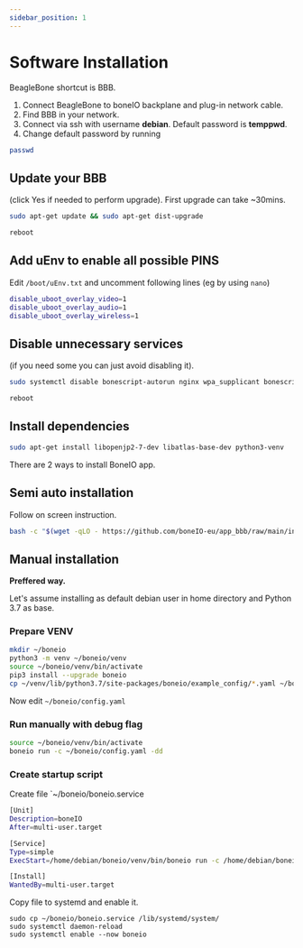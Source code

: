 ```yaml
---
sidebar_position: 1
---
```


# Software Installation

BeagleBone shortcut is BBB.

1. Connect BeagleBone to boneIO backplane and plug-in network cable.
2. Find BBB in your network.
3. Connect via ssh with username **debian**. Default password is **temppwd**.
4. Change default password by running

```bash
passwd
```

## Update your BBB

(click Yes if needed to perform upgrade). First upgrade can take ~30mins.

```bash
sudo apt-get update && sudo apt-get dist-upgrade
```

```bash
reboot
```

## Add uEnv to enable all possible PINS

Edit `/boot/uEnv.txt` and uncomment following lines  (eg by using `nano`)

```bash
disable_uboot_overlay_video=1
disable_uboot_overlay_audio=1
disable_uboot_overlay_wireless=1
```

## Disable unnecessary services

(if you need some you can just avoid disabling it).

```bash
sudo systemctl disable bonescript-autorun nginx wpa_supplicant bonescript.socket cloud9.socket cryptsetup.target
```

```bash
reboot
```

## Install dependencies

```bash
sudo apt-get install libopenjp2-7-dev libatlas-base-dev python3-venv
```

There are 2 ways to install BoneIO app.

## Semi auto installation

Follow on screen instruction.

```bash
bash -c "$(wget -qLO - https://github.com/boneIO-eu/app_bbb/raw/main/install_script.sh)"
```

## Manual installation

**Preffered way.**

Let's assume installing as default debian user in home directory and Python 3.7 as base.

### Prepare VENV

```bash
mkdir ~/boneio
python3 -m venv ~/boneio/venv
source ~/boneio/venv/bin/activate
pip3 install --upgrade boneio
cp ~/venv/lib/python3.7/site-packages/boneio/example_config/*.yaml ~/boneio/
```

Now edit `~/boneio/config.yaml`

### Run manually with debug flag

```bash
source ~/boneio/venv/bin/activate
boneio run -c ~/boneio/config.yaml -dd
```

### Create startup script

Create file `~/boneio/boneio.service

```bash
[Unit]
Description=boneIO
After=multi-user.target

[Service]
Type=simple
ExecStart=/home/debian/boneio/venv/bin/boneio run -c /home/debian/boneio/config.yaml

[Install]
WantedBy=multi-user.target
```

Copy file to systemd and enable it.

```
sudo cp ~/boneio/boneio.service /lib/systemd/system/
sudo systemctl daemon-reload
sudo systemctl enable --now boneio
```
